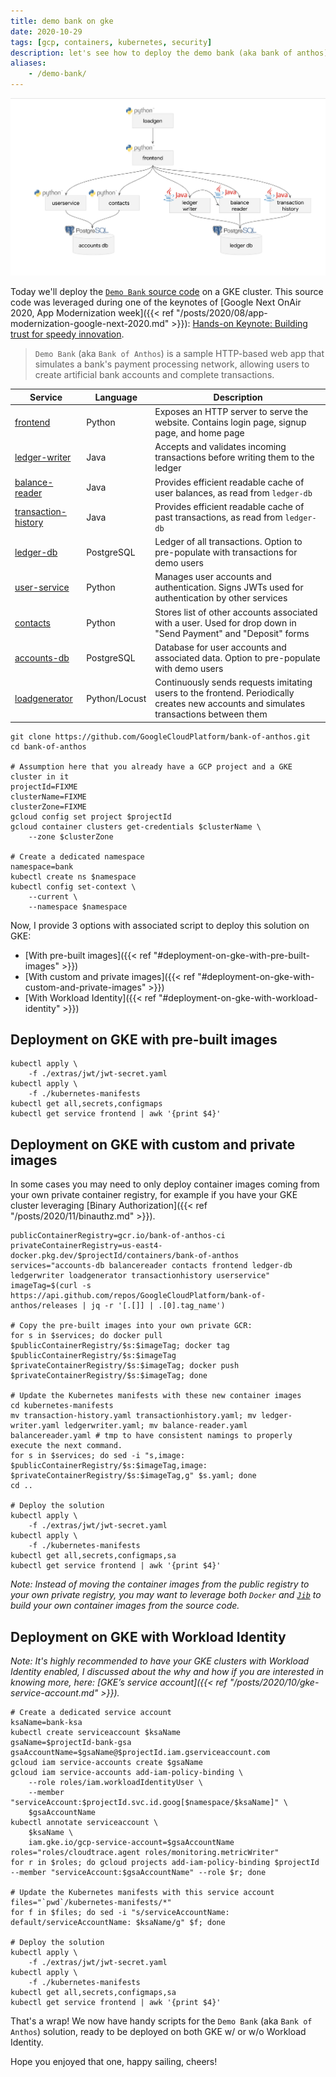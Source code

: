 ```yaml
---
title: demo bank on gke
date: 2020-10-29
tags: [gcp, containers, kubernetes, security]
description: let's see how to deploy the demo bank (aka bank of anthos) solution on gke, w/ or w/o workload identity
aliases:
    - /demo-bank/
---
```

![Architecture diagram of the Demo Bank demo repository showing the 8 microservices and their dependencies.](https://github.com/GoogleCloudPlatform/bank-of-anthos/raw/master/docs/architecture.png)

Today we'll deploy the [`Demo Bank` source code](https://github.com/GoogleCloudPlatform/bank-of-anthos/) on a GKE cluster. This source code was leveraged during one of the keynotes of [Google Next OnAir 2020, App Modernization week]({{< ref "/posts/2020/08/app-modernization-google-next-2020.md" >}}): [Hands-on Keynote: Building trust for speedy innovation](https://youtu.be/7QR1z35h_yc).

> `Demo Bank` (aka `Bank of Anthos`) is a sample HTTP-based web app that simulates a bank's payment processing network, allowing users to create artificial bank accounts and complete transactions.

| Service | Language | Description |
| ------- | -------- | ----------- |
| [frontend](https://github.com/GoogleCloudPlatform/bank-of-anthos/tree/master/src/frontend) | Python | Exposes an HTTP server to serve the website. Contains login page, signup page, and home page |
| [ledger-writer](https://github.com/GoogleCloudPlatform/bank-of-anthos/tree/master/src/ledgerwriter) | Java | Accepts and validates incoming transactions before writing them to the ledger |
| [balance-reader](https://github.com/GoogleCloudPlatform/bank-of-anthos/tree/master/src/balancereader) | Java | Provides efficient readable cache of user balances, as read from `ledger-db` |
| [transaction-history](https://github.com/GoogleCloudPlatform/bank-of-anthos/tree/master/src/transactionhistory) | Java | Provides efficient readable cache of past transactions, as read from `ledger-db` |
| [ledger-db](https://github.com/GoogleCloudPlatform/bank-of-anthos/tree/master/src/ledger-db) | PostgreSQL | Ledger of all transactions. Option to pre-populate with transactions for demo users |
| [user-service](https://github.com/GoogleCloudPlatform/bank-of-anthos/tree/master/src/userservice) | Python | Manages user accounts and authentication. Signs JWTs used for authentication by other services |
| [contacts](https://github.com/GoogleCloudPlatform/bank-of-anthos/tree/master/src/contacts) | Python | Stores list of other accounts associated with a user. Used for drop down in "Send Payment" and "Deposit" forms |
| [accounts-db](https://github.com/GoogleCloudPlatform/bank-of-anthos/tree/master/src/accounts-db) | PostgreSQL | Database for user accounts and associated data. Option to pre-populate with demo users |
| [loadgenerator](https://github.com/GoogleCloudPlatform/bank-of-anthos/tree/master/src/loadgenerator) | Python/Locust | Continuously sends requests imitating users to the frontend. Periodically creates new accounts and simulates transactions between them |

```
git clone https://github.com/GoogleCloudPlatform/bank-of-anthos.git
cd bank-of-anthos

# Assumption here that you already have a GCP project and a GKE cluster in it
projectId=FIXME
clusterName=FIXME
clusterZone=FIXME
gcloud config set project $projectId
gcloud container clusters get-credentials $clusterName \
    --zone $clusterZone

# Create a dedicated namespace
namespace=bank
kubectl create ns $namespace
kubectl config set-context \
    --current \
    --namespace $namespace
```

Now, I provide 3 options with associated script to deploy this solution on GKE:
- [With pre-built images]({{< ref "#deployment-on-gke-with-pre-built-images" >}})
- [With custom and private images]({{< ref "#deployment-on-gke-with-custom-and-private-images" >}})
- [With Workload Identity]({{< ref "#deployment-on-gke-with-workload-identity" >}})

## Deployment on GKE with pre-built images

```
kubectl apply \
    -f ./extras/jwt/jwt-secret.yaml
kubectl apply \
    -f ./kubernetes-manifests
kubectl get all,secrets,configmaps
kubectl get service frontend | awk '{print $4}'
```

## Deployment on GKE with custom and private images

In some cases you may need to only deploy container images coming from your own private container registry, for example if you have your GKE cluster leveraging [Binary Authorization]({{< ref "/posts/2020/11/binauthz.md" >}}).

```
publicContainerRegistry=gcr.io/bank-of-anthos-ci
privateContainerRegistry=us-east4-docker.pkg.dev/$projectId/containers/bank-of-anthos
services="accounts-db balancereader contacts frontend ledger-db ledgerwriter loadgenerator transactionhistory userservice"
imageTag=$(curl -s https://api.github.com/repos/GoogleCloudPlatform/bank-of-anthos/releases | jq -r '[.[]] | .[0].tag_name')

# Copy the pre-built images into your own private GCR:
for s in $services; do docker pull $publicContainerRegistry/$s:$imageTag; docker tag $publicContainerRegistry/$s:$imageTag $privateContainerRegistry/$s:$imageTag; docker push $privateContainerRegistry/$s:$imageTag; done

# Update the Kubernetes manifests with these new container images
cd kubernetes-manifests
mv transaction-history.yaml transactionhistory.yaml; mv ledger-writer.yaml ledgerwriter.yaml; mv balance-reader.yaml balancereader.yaml # tmp to have consistent namings to properly execute the next command.
for s in $services; do sed -i "s,image: $publicContainerRegistry/$s:$imageTag,image: $privateContainerRegistry/$s:$imageTag,g" $s.yaml; done
cd ..

# Deploy the solution
kubectl apply \
    -f ./extras/jwt/jwt-secret.yaml
kubectl apply \
    -f ./kubernetes-manifests
kubectl get all,secrets,configmaps,sa
kubectl get service frontend | awk '{print $4}'
```

_Note: Instead of moving the container images from the public registry to your own private registry, you may want to leverage both `Docker` and [`Jib`](https://github.com/GoogleContainerTools/jib#jib) to build your own container images from the source code._

## Deployment on GKE with Workload Identity

_Note: It's highly recommended to have your GKE clusters with Workload Identity enabled, I discussed about the why and how if you are interested in knowing more, here: [GKE’s service account]({{< ref "/posts/2020/10/gke-service-account.md" >}})._

```
# Create a dedicated service account
ksaName=bank-ksa
kubectl create serviceaccount $ksaName
gsaName=$projectId-bank-gsa
gsaAccountName=$gsaName@$projectId.iam.gserviceaccount.com
gcloud iam service-accounts create $gsaName
gcloud iam service-accounts add-iam-policy-binding \
    --role roles/iam.workloadIdentityUser \
    --member "serviceAccount:$projectId.svc.id.goog[$namespace/$ksaName]" \
    $gsaAccountName
kubectl annotate serviceaccount \
    $ksaName \
    iam.gke.io/gcp-service-account=$gsaAccountName
roles="roles/cloudtrace.agent roles/monitoring.metricWriter"
for r in $roles; do gcloud projects add-iam-policy-binding $projectId --member "serviceAccount:$gsaAccountName" --role $r; done

# Update the Kubernetes manifests with this service account
files="`pwd`/kubernetes-manifests/*"
for f in $files; do sed -i "s/serviceAccountName: default/serviceAccountName: $ksaName/g" $f; done

# Deploy the solution
kubectl apply \
    -f ./extras/jwt/jwt-secret.yaml
kubectl apply \
    -f ./kubernetes-manifests
kubectl get all,secrets,configmaps,sa
kubectl get service frontend | awk '{print $4}'
```

That's a wrap! We now have handy scripts for the `Demo Bank` (aka `Bank of Anthos`) solution, ready to be deployed on both GKE w/ or w/o Workload Identity.

Hope you enjoyed that one, happy sailing, cheers!